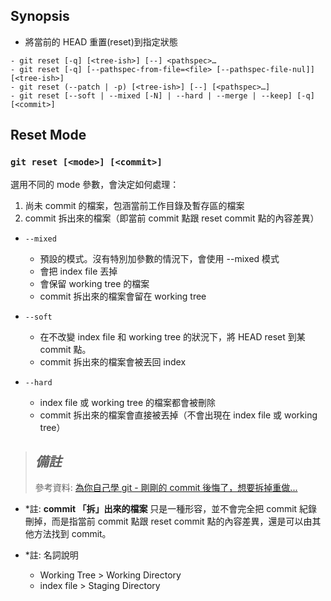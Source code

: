## Synopsis

- 將當前的 HEAD 重置(reset)到指定狀態

```
- git reset [-q] [<tree-ish>] [--] <pathspec>…​
- git reset [-q] [--pathspec-from-file=<file> [--pathspec-file-nul]] [<tree-ish>]
- git reset (--patch | -p) [<tree-ish>] [--] [<pathspec>…​]
- git reset [--soft | --mixed [-N] | --hard | --merge | --keep] [-q] [<commit>]
```

## Reset Mode

### `git reset [<mode>] [<commit>]`

選用不同的 mode 參數，會決定如何處理：

1. 尚未 commit 的檔案，包涵當前工作目錄及暫存區的檔案
2. commit 拆出來的檔案（即當前 commit 點跟 reset commit 點的內容差異）

- `--mixed`

  - 預設的模式。沒有特別加參數的情況下，會使用 --mixed 模式
  - 會把 index file 丟掉
  - 會保留 working tree 的檔案
  - commit 拆出來的檔案會留在 working tree

- `--soft`

  - 在不改變 index file 和 working tree 的狀況下，將 HEAD reset 到某 commit 點。
  - commit 拆出來的檔案會被丟回 index

- `--hard`

  - index file 或 working tree 的檔案都會被刪除
  - commit 拆出來的檔案會直接被丟掉（不會出現在 index file 或 working tree）

> ## **_備註_**
>
> 參考資料: [為你自己學 git - 剛剛的 commit 後悔了，想要拆掉重做... ](https://gitbook.tw/chapters/using-git/reset-commit)

- \*註: **commit 「拆」出來的檔案**
  只是一種形容，並不會完全把 commit 紀錄刪掉，而是指當前 commit 點跟 reset commit 點的內容差異，還是可以由其他方法找到 commit。

- \*註: 名詞說明
  - Working Tree > Working Directory
  - index file > Staging Directory

